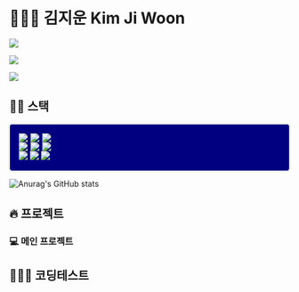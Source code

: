 # 🧑🏻‍🚀 김지운 Kim Ji Woon

<div align="left">
<a href="https://jimoou.github.io/" target="_blank"><img src="https://img.shields.io/badge/GitHub Pages-222222?style=for-the-badge&logo=GitHub Pages&logoColor=white"/></a>

<a href="kfromh0136@gmail.com" target="_blank"><img src="https://img.shields.io/badge/Gmail-EA4335?style=for-the-badge&logo=Gmail&logoColor=white"/></a>

<a href="kfromh0136@naver.com" target="_blank"><img src="https://img.shields.io/badge/Naver-03C75A?style=for-the-badge&logo=Naver&logoColor=white"/></a>

</div>

## 🤹🏻 스택

<div style="box-shadow: rgba(0, 0, 0, 0.02) 0px 1px 3px 0px, rgba(27, 31, 35, 0.15) 0px 0px 0px 1px; background-color:navy; border-radius:5px; border:1px solid white; padding:16px">

<div style="display:flex;">

<img src="https://img.shields.io/badge/React-61DAFB?style=for-the-badge&logo=React&logoColor=black" style="margin-right:5px;">

<img src="https://img.shields.io/badge/JavaScript-F7DF1E?style=for-the-badge&logo=JavaScript&logoColor=black" style="margin-right:5px;">

<img src="https://img.shields.io/badge/TypeScript-3178C6?style=for-the-badge&logo=TypeScript&logoColor=black">

</div>

<div style="display:flex;">

<img src="https://img.shields.io/badge/Spring-6DB33F?style=for-the-badge&logo=Spring&logoColor=black" style="margin-right:5px;">

<img src="https://img.shields.io/badge/Spring Boot-6DB33F?style=for-the-badge&logo=Spring Boot&logoColor=black" style="margin-right:5px;">

<img src="https://img.shields.io/badge/Spring Security-6DB33F?style=for-the-badge&logo=Spring Security&logoColor=black">

</div>

<img src="https://img.shields.io/badge/MySQL-4479A1?style=for-the-badge&logo=MySQL&logoColor=black">

<img src="https://img.shields.io/badge/Git-F05032?style=for-the-badge&logo=Git&logoColor=black">

<img src="https://img.shields.io/badge/GitKraken-179287?style=for-the-badge&logo=GitKraken&logoColor=black">

</div>

![Anurag's GitHub stats](https://github-readme-stats.vercel.app/api?username=Jimoou&show_icons=true&theme=radical)

## 🔥 프로젝트

### 💻 메인 프로젝트

## 🧑🏻‍💻 코딩테스트
